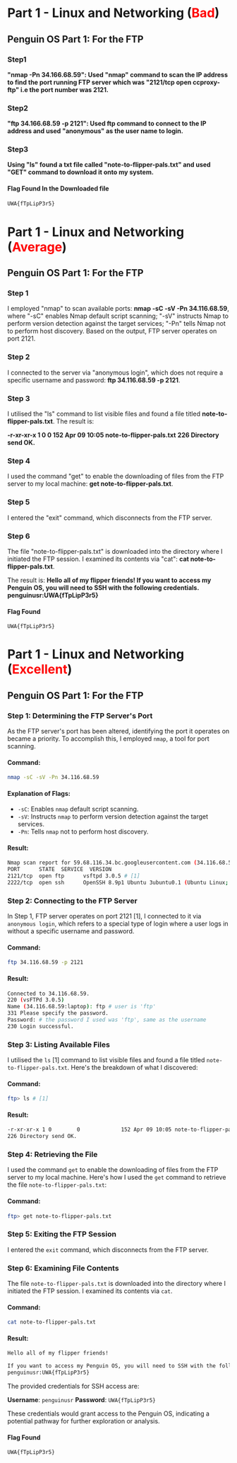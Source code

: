 # Part 1 - Linux and Networking (<font color="red">Bad</font>)
## Penguin OS Part 1: For the FTP
### Step1 
**"nmap -Pn 34.166.68.59": Used "nmap" command to scan the IP address to find the port running FTP server which was "2121/tcp open ccproxy-ftp" i.e the port number was 2121.**

### Step2
**"ftp 34.166.68.59 -p 2121": Used ftp command to connect to the IP address and used "anonymous" as the user name to login.** 

### Step3
**Using "ls" found a txt file called "note-to-flipper-pals.txt" and used "GET" command to download it onto my system.**


#### Flag Found In the Downloaded file
```bash
UWA{fTpLipP3r5}
```
<div style="page-break-after: always;"></div>

# Part 1 - Linux and Networking (<font color="red">Average</font>)
## Penguin OS Part 1: For the FTP
### Step 1
I employed "nmap" to scan available ports: **nmap -sC -sV -Pn 34.116.68.59**, where "-sC" enables Nmap default script scanning; "-sV" instructs Nmap to perform version detection against the target services; "-Pn" tells Nmap not to perform host discovery. Based on the output, FTP server operates on port 2121.

### Step 2
I connected to the server via "anonymous login", which does not require a specific username and password: **ftp 34.116.68.59 -p 2121**. 

### Step 3
I utilised the "ls" command to list visible files and found a file titled **note-to-flipper-pals.txt**. The result is:

**-r-xr-xr-x 1 0        0             152 Apr 09 10:05 note-to-flipper-pals.txt**
**226 Directory send OK.**

### Step 4
I used the command "get" to enable the downloading of files from the FTP server to my local machine: **get note-to-flipper-pals.txt**.

### Step 5
I entered the "exit" command, which disconnects from the FTP server. 

### Step 6
The file "note-to-flipper-pals.txt" is downloaded into the directory where I initiated the FTP session. I examined its contents via "cat": **cat note-to-flipper-pals.txt**.

The result is: **Hello all of my flipper friends! If you want to access my Penguin OS, you will need to SSH with the following credentials.**
**penguinusr:UWA{fTpLipP3r5}**

#### Flag Found
```
UWA{fTpLipP3r5}
```

<div style="page-break-after: always;"></div>


# Part 1 - Linux and Networking (<font color="red">Excellent</font>)
## Penguin OS Part 1: For the FTP
### Step 1: Determining the FTP Server's Port
As the FTP server's port has been altered, identifying the port it operates on became a priority. To accomplish this, I employed `nmap`, a tool for port scanning.

#### Command:
```bash
nmap -sC -sV -Pn 34.116.68.59
```
#### Explanation of Flags:
- `-sC`: Enables `nmap` default script scanning.
- `-sV`: Instructs `nmap` to perform version detection against the target services.
- `-Pn`: Tells `nmap` not to perform host discovery.

#### Result:
```bash
Nmap scan report for 59.68.116.34.bc.googleusercontent.com (34.116.68.59)
PORT      STATE  SERVICE  VERSION
2121/tcp  open ftp      vsftpd 3.0.5 # [1]
2222/tcp  open ssh      OpenSSH 8.9p1 Ubuntu 3ubuntu0.1 (Ubuntu Linux; protocol 2.0)
```

### Step 2: Connecting to the FTP Server
In Step 1, FTP server operates on port 2121 [1], I connected to it via `anonymous login`, which refers to a special type of login where a user logs in without a specific username and password. 

#### Command:
```bash
ftp 34.116.68.59 -p 2121
```

#### Result:
```bash
Connected to 34.116.68.59.
220 (vsFTPd 3.0.5)
Name (34.116.68.59:laptop): ftp # user is 'ftp'
331 Please specify the password.
Password: # the password I used was 'ftp', same as the username
230 Login successful.
```

### Step 3: Listing Available Files
I utilised the `ls` [1] command to list visible files and found a file titled `note-to-flipper-pals.txt`. Here's the breakdown of what I discovered:

#### Command:
```bash
ftp> ls # [1]
```

#### Result:
```bash
-r-xr-xr-x 1 0        0             152 Apr 09 10:05 note-to-flipper-pals.txt
226 Directory send OK.
```

### Step 4: Retrieving the File
I used the command `get` to enable the downloading of files from the FTP server to my local machine. Here's how I used the `get` command to retrieve the file `note-to-flipper-pals.txt`:

#### Command:
```bash
ftp> get note-to-flipper-pals.txt
```

### Step 5: Exiting the FTP Session
I entered the `exit` command, which disconnects from the FTP server. 

### Step 6: Examining File Contents
The file `note-to-flipper-pals.txt` is downloaded into the directory where I initiated the FTP session. I examined its contents via `cat`. 

#### Command:
```bash
cat note-to-flipper-pals.txt
```

#### Result:
```bash
Hello all of my flipper friends!

If you want to access my Penguin OS, you will need to SSH with the following credentials.
penguinusr:UWA{fTpLipP3r5}
```
The provided credentials for SSH access are:

**Username**: `penguinusr`
**Password**: `UWA{fTpLipP3r5}`

These credentials would grant access to the Penguin OS, indicating a potential pathway for further exploration or analysis.

#### Flag Found
```
UWA{fTpLipP3r5}
```
